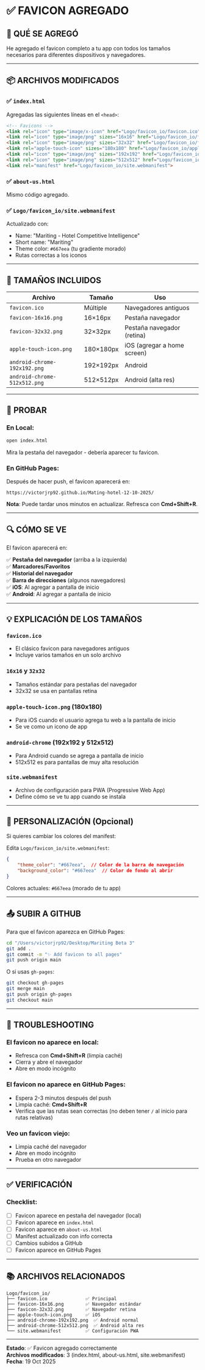 # ✅ FAVICON AGREGADO

## 🎨 QUÉ SE AGREGÓ

He agregado el favicon completo a tu app con todos los tamaños necesarios para diferentes dispositivos y navegadores.

---

## 📦 ARCHIVOS MODIFICADOS

### ✅ `index.html`
Agregadas las siguientes líneas en el `<head>`:

```html
<!-- Favicons -->
<link rel="icon" type="image/x-icon" href="Logo/favicon_io/favicon.ico">
<link rel="icon" type="image/png" sizes="16x16" href="Logo/favicon_io/favicon-16x16.png">
<link rel="icon" type="image/png" sizes="32x32" href="Logo/favicon_io/favicon-32x32.png">
<link rel="apple-touch-icon" sizes="180x180" href="Logo/favicon_io/apple-touch-icon.png">
<link rel="icon" type="image/png" sizes="192x192" href="Logo/favicon_io/android-chrome-192x192.png">
<link rel="icon" type="image/png" sizes="512x512" href="Logo/favicon_io/android-chrome-512x512.png">
<link rel="manifest" href="Logo/favicon_io/site.webmanifest">
```

### ✅ `about-us.html`
Mismo código agregado.

### ✅ `Logo/favicon_io/site.webmanifest`
Actualizado con:
- Name: "Mariting - Hotel Competitive Intelligence"
- Short name: "Mariting"
- Theme color: `#667eea` (tu gradiente morado)
- Rutas correctas a los iconos

---

## 📱 TAMAÑOS INCLUIDOS

| Archivo | Tamaño | Uso |
|---------|--------|-----|
| `favicon.ico` | Múltiple | Navegadores antiguos |
| `favicon-16x16.png` | 16×16px | Pestaña navegador |
| `favicon-32x32.png` | 32×32px | Pestaña navegador (retina) |
| `apple-touch-icon.png` | 180×180px | iOS (agregar a home screen) |
| `android-chrome-192x192.png` | 192×192px | Android |
| `android-chrome-512x512.png` | 512×512px | Android (alta res) |

---

## 🧪 PROBAR

### En Local:
```bash
open index.html
```

Mira la pestaña del navegador - debería aparecer tu favicon.

### En GitHub Pages:
Después de hacer push, el favicon aparecerá en:
```
https://victorjrp92.github.io/Mating-hotel-12-10-2025/
```

**Nota**: Puede tardar unos minutos en actualizar. Refresca con **Cmd+Shift+R**.

---

## 🔍 CÓMO SE VE

El favicon aparecerá en:

✅ **Pestaña del navegador** (arriba a la izquierda)  
✅ **Marcadores/Favoritos**  
✅ **Historial del navegador**  
✅ **Barra de direcciones** (algunos navegadores)  
✅ **iOS**: Al agregar a pantalla de inicio  
✅ **Android**: Al agregar a pantalla de inicio  

---

## 💡 EXPLICACIÓN DE LOS TAMAÑOS

### `favicon.ico`
- El clásico favicon para navegadores antiguos
- Incluye varios tamaños en un solo archivo

### `16x16` y `32x32`
- Tamaños estándar para pestañas del navegador
- 32x32 se usa en pantallas retina

### `apple-touch-icon.png` (180x180)
- Para iOS cuando el usuario agrega tu web a la pantalla de inicio
- Se ve como un icono de app

### `android-chrome` (192x192 y 512x512)
- Para Android cuando se agrega a pantalla de inicio
- 512x512 es para pantallas de muy alta resolución

### `site.webmanifest`
- Archivo de configuración para PWA (Progressive Web App)
- Define cómo se ve tu app cuando se instala

---

## 🎨 PERSONALIZACIÓN (Opcional)

Si quieres cambiar los colores del manifest:

Edita `Logo/favicon_io/site.webmanifest`:

```json
{
    "theme_color": "#667eea",  // Color de la barra de navegación
    "background_color": "#667eea"  // Color de fondo al abrir
}
```

Colores actuales: `#667eea` (morado de tu app)

---

## 📤 SUBIR A GITHUB

Para que el favicon aparezca en GitHub Pages:

```bash
cd "/Users/victorjrp92/Desktop/Mariting Beta 3"
git add .
git commit -m "✨ Add favicon to all pages"
git push origin main
```

O si usas `gh-pages`:
```bash
git checkout gh-pages
git merge main
git push origin gh-pages
git checkout main
```

---

## 🐛 TROUBLESHOOTING

### El favicon no aparece en local:
- Refresca con **Cmd+Shift+R** (limpia caché)
- Cierra y abre el navegador
- Abre en modo incógnito

### El favicon no aparece en GitHub Pages:
- Espera 2-3 minutos después del push
- Limpia caché: **Cmd+Shift+R**
- Verifica que las rutas sean correctas (no deben tener `/` al inicio para rutas relativas)

### Veo un favicon viejo:
- Limpia caché del navegador
- Abre en modo incógnito
- Prueba en otro navegador

---

## ✅ VERIFICACIÓN

### Checklist:
- [ ] Favicon aparece en pestaña del navegador (local)
- [ ] Favicon aparece en `index.html`
- [ ] Favicon aparece en `about-us.html`
- [ ] Manifest actualizado con info correcta
- [ ] Cambios subidos a GitHub
- [ ] Favicon aparece en GitHub Pages

---

## 📚 ARCHIVOS RELACIONADOS

```
Logo/favicon_io/
├── favicon.ico              ✅ Principal
├── favicon-16x16.png        ✅ Navegador estándar
├── favicon-32x32.png        ✅ Navegador retina
├── apple-touch-icon.png     ✅ iOS
├── android-chrome-192x192.png  ✅ Android normal
├── android-chrome-512x512.png  ✅ Android alta res
└── site.webmanifest         ✅ Configuración PWA
```

---

**Estado**: ✅ Favicon agregado correctamente  
**Archivos modificados**: 3 (index.html, about-us.html, site.webmanifest)  
**Fecha**: 19 Oct 2025
